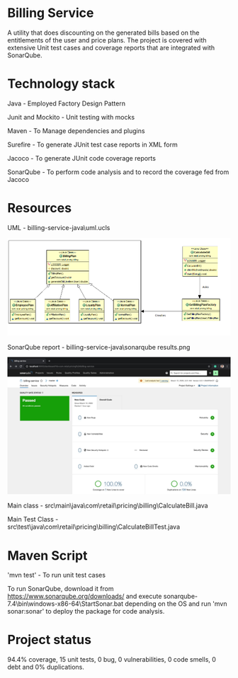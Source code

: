 # Billing Service
A utility that does discounting on the generated bills based on the entitlements of the user and price plans. The project is covered with extensive Unit test cases and coverage reports that are integrated with SonarQube.

# Technology stack 

Java - Employed Factory Design Pattern

Junit and Mockito - Unit testing with mocks

Maven - To Manage dependencies and plugins

Surefire - To generate JUnit test case reports in XML form

Jacoco - To generate JUnit code coverage reports

SonarQube - To perform code analysis and to record the coverage fed from Jacoco

# Resources 

UML - billing-service-java\uml.ucls

![Image](UML%20Diagram.png)

SonarQube report -  billing-service-java\sonarqube results.png

![Image](SonarQube%20results.jpg)

Main class - src\main\java\com\retail\pricing\billing\CalculateBill.java

Main Test Class - src\test\java\com\retail\pricing\billing\CalculateBillTest.java

# Maven Script

'mvn test' - To run unit test cases

To run SonarQube, download it from https://www.sonarqube.org/downloads/ and execute sonarqube-7.4\bin\windows-x86-64\StartSonar.bat depending on the OS and run 'mvn sonar:sonar' to deploy the package for code analysis.

# Project status

94.4% coverage, 15 unit tests, 0 bug, 0 vulnerabilities, 0 code smells, 0 debt and 0% duplications.




